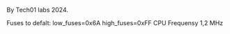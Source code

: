   By Tech01 labs 2024.

  Fuses to defalt:
  low_fuses=0x6A
  high_fuses=0xFF
  CPU Frequensy 1,2 MHz
